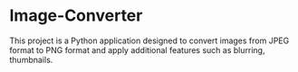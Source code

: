 # Image-Converter
This project is a Python application designed to convert images from JPEG format to PNG format and apply additional features such as blurring, thumbnails.

